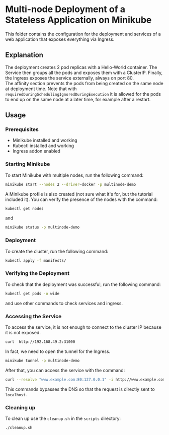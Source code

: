 # Multi-node Deployment of a Stateless Application on Minikube
This folder contains the configuration for the deployment and services of a web application that exposes everything via Ingress.

## Explanation
The deployment creates 2 pod replicas with a Hello-World container. The Service then groups all the pods and exposes them with a ClusterIP. Finally, the Ingress exposes the service externally, always on port 80.  
The affinity section prevents the pods from being created on the same node at deployment time. Note that with ```requiredDuringSchedulingIgnoredDuringExecution``` it is allowed for the pods to end up on the same node at a later time, for example after a restart.

## Usage

### Prerequisites
- Minikube installed and working
- Kubectl installed and working
- Ingress addon enabled

### Starting Minikube
To start Minikube with multiple nodes, run the following command:
```bash
minikube start --nodes 2 --driver=docker -p multinode-demo
```
A Minikube profile is also created (not sure what it's for, but the tutorial included it).
You can verify the presence of the nodes with the command:
```bash
kubectl get nodes
```
and
```bash
minikube status -p multinode-demo
```

### Deployment
To create the cluster, run the following command:
```bash
kubectl apply -f manifests/
```

### Verifying the Deployment
To check that the deployment was successful, run the following command:
```bash
kubectl get pods -o wide
```
and use other commands to check services and ingress.

### Accessing the Service
To access the service, it is not enough to connect to the cluster IP because it is not exposed.
```bash
curl  http://192.168.49.2:31000
```
In fact, we need to open the tunnel for the Ingress.
```bash
minikube tunnel -p multinode-demo
```
After that, you can access the service with the command:
```bash
curl --resolve "www.example.com:80:127.0.0.1" -i http://www.example.com
```
This commands bypasses the DNS so that the request is directly sent to `localhost`.
### Cleaning up
To clean up use the `cleanup.sh` in the `scripts` directory:
```bash
./cleanup.sh
```